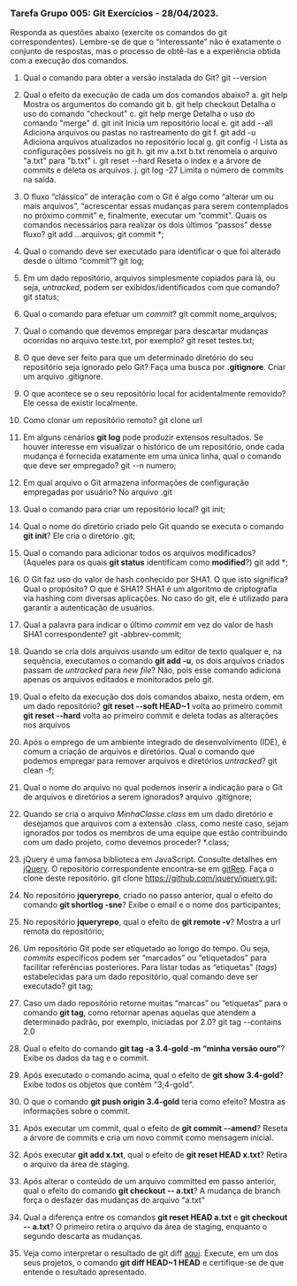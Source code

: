 ### Tarefa Grupo 005: Git Exercícios - 28/04/2023.

Responda as questões abaixo (exercite os comandos do git correspondentes). Lembre-se de que o “interessante” não é exatamente o conjunto de respostas, mas o processo de obtê-las e a experiência obtida com a execução dos comandos.


1. Qual o comando para obter a versão instalada do Git?
	git --version
2. Qual o efeito da execução de cada um dos comandos abaixo?
  a. git help
	Mostra os argumentos do comando git
  b. git help checkout
	Detalha o uso do comando "checkout"
  c. git help merge
	Detalha o uso do comando "merge"
  d. git init
	Inicia um repositório local
  e. git add --all
	Adiciona arquivos ou pastas no rastreamento do git
  f. git add -u
	Adiciona arquivos atualizados no repositório local
  g. git config -l
	Lista as configurações possíveis no git
  h. git mv a.txt b.txt
	renomeia o arquivo "a.txt" para "b.txt"
  i. git reset --hard
	Reseta o index e a árvore de commits e deleta os arquivos.
  j. git log -27
	Limita o número de commits na saída.
3. O fluxo “clássico” de interação com o Git é algo como “alterar um ou mais arquivos”, “acrescentar essas mudanças para serem contemplados no próximo commit” e, finalmente, executar um “commit”. Quais os comandos necessários para realizar os dois últimos “passos” desse fluxo?
	git add ...arquivos;
	git commit *;
4. Qual o comando deve ser executado para identificar o que foi alterado desde o último “commit”?
	git log;
5. Em um dado repositório, arquivos simplesmente copiados para lá, ou seja, _untracked_, podem ser exibidos/identificados com que comando?
	git status;
6. Qual o comando para efetuar um _commit_?
	git commit nome_arquivos;
7. Qual o comando que devemos empregar para descartar mudanças ocorridas no arquivo teste.txt, por exemplo?
	git reset testes.txt;
8. O que deve ser feito para que um determinado diretório do seu repositório seja ignorado pelo Git? Faça uma busca por **.gitignore**.
	Criar um arquivo .gitignore.
9. O que acontece se o seu repositório local for acidentalmente removido?
	Ele cessa de existir localmente.
10. Como clonar um repositório remoto?
	git clone url
11. Em alguns cenários **git log** pode produzir extensos resultados. Se houver interesse em visualizar o histórico de um repositório, onde cada mudança é fornecida exatamente em uma única linha, qual o comando que deve ser empregado?
	git --n numero;
12. Em qual arquivo o Git armazena informações de configuração empregadas por usuário?
	No arquivo .git
13. Qual o comando para criar um repositório local?
	git init;
14. Qual o nome do diretório criado pelo Git quando se executa o comando **git init**?
	Ele cria o diretório .git;
15. Qual o comando para adicionar todos os arquivos modificados? (Aqueles para os quais **git status** identificam como **modified**?)
	git add *;
16. O Git faz uso do valor de hash conhecido por SHA1. O que isto significa? Qual o propósito? O que é SHA1?
	SHA1 é um algoritmo de criptografia via hashing com diversas aplicações. No caso do git, ele é utilizado para garantir a autenticação de usuários.
17. Qual a palavra para indicar o último _commit_ em vez do valor de hash SHA1 correspondente?
	git -abbrev-commit;
18. Quando se cria dois arquivos usando um editor de texto qualquer e, na sequência, executamos o comando **git add -u**, os dois arquivos criados passam de _untracked_ para _new file_?
	Não, pois esse comando adiciona apenas os arquivos editados e monitorados pelo git.
19. Qual o efeito da execução dos dois comandos abaixo, nesta ordem, em um dado repositório?
**git reset --soft HEAD~1** volta ao primeiro commit
**git reset --hard** volta ao primeiro commit e deleta todas as alterações nos arquivos

20. Após o emprego de um ambiente integrado de desenvolvimento (IDE), é comum a criação de arquivos e diretórios. Qual o comando que podemos empregar para remover arquivos e diretórios _untracked_?
	git clean -f;
21. Qual o nome do arquivo no qual podemos inserir a indicação para o Git de arquivos e diretórios a serem ignorados?
	arquivo .gitignore;
22. Quando se cria o arquivo _MinhaClasse.class_ em um dado diretório e desejamos que arquivos com a extensão .class, como neste caso, sejam ignorados por todos os membros de uma equipe que estão contribuindo com um dado projeto, como devemos proceder?
	*.class;
23. jQuery é uma famosa biblioteca em JavaScript. Consulte detalhes em [jQuery](http://jquery.com). O repositório correspondente encontra-se em [gitRep](https://github.com/jquery/jquery.git). Faça o clone deste repositório.
	git clone https://github.com/jquery/jquery.git;
24. No repositório **jqueryrepo**, criado no passo anterior, qual o efeito do comando
**git shortlog -sne**?
	Exibe o email e o nome dos participantes;
25. No repositório **jqueryrepo**, qual o efeito de **git remote -v**?
	Mostra a url remota do repositório;
26. Um repositório Git pode ser etiquetado ao longo do tempo. Ou seja, _commits_ específicos podem ser “marcados” ou “etiquetados” para facilitar referências posteriores. Para listar todas as “etiquetas” (_tags_) estabelecidas para um dado repositório, qual comando deve ser executado?
	git tag;
27. Caso um dado repositório retorne muitas “marcas” ou “etiquetas” para o comando **git tag**, como retornar apenas aquelas que atendem a determinado padrão, por exemplo, iniciadas por 2.0?
	git tag --contains 2.0
28. Qual o efeito do comando **git tag -a 3.4-gold -m “minha versão ouro”**?
	Exibe os dados da tag e o commit.
29. Após executado o comando acima, qual o efeito de **git show 3.4-gold**?
	Exibe todos os objetos que contém "3;4-gold".
30. O que o comando **git push origin 3.4-gold** teria como efeito?
	Mostra as informações sobre o commit.
31. Após executar um commit, qual o efeito de **git commit --amend**?
	Reseta a árvore de commits e cria um novo commit como mensagem inicial.
32. Após executar **git add x.txt**, qual o efeito de **git reset HEAD x.txt**?
	Retira o arquivo da área de staging.
33. Após alterar o conteúdo de um arquivo committed em passo anterior, qual o efeito do comando **git checkout -- a.txt**?
	A mudança de branch força o desfazer das mudanças do arquivo "a.txt"
34. Qual a diferença entre os comandos **git reset HEAD a.txt** e **git checkout -- a.txt**?
	O primeiro retira o arquivo da área de staging, enquanto o segundo descarta as mudanças.
35. Veja como interpretar o resultado de git diff [aqui](https://medium.com/therobinkim/how-to-read-a-git-diff-6c87a9dc47c5). Execute, em um dos seus projetos, o comando **git diff HEAD~1 HEAD** e certifique-se de que entende o resultado apresentado.
	
